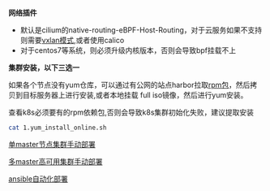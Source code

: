 **网络插件**
- 默认是cilium的native-routing-eBPF-Host-Routing，对于云服务如果不支持则需要[vxlan模式](./cilium_vxlan.md),或者使用calico
- 对于centos7等系统，则必须升级内核版本，否则会导致bpf挂载不上


**集群安装，以下三选一**

如果各个节点没有yum仓库，可以通过有公网的站点harbor拉取[rpm包](./rpm_offline.md)，然后拷贝到目标服务器上进行安装,或者本地挂载 full iso镜像，然后进行yum安装。


查看k8s必须要有的rpm依赖包,否则会导致k8s集群初始化失败，建议提取安装

```bash
cat 1.yum_install_online.sh
```



[单master节点集群手动部署](master.md)

[多master高可用集群手动部署](master_ha.md)

[ansible自动化部署](./ansible.md)